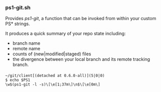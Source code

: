 ### ps1-git.sh
Provides _ps1-git_, a function that can be invoked from within your custom PS* strings.

It produces a quick summary of your repo state including:

* branch name
* remote name
* counts of (new|modified|staged) files
* the divergence between your local branch and its remote tracking branch.

####
    ~/git/client[(detached at 0.6.0-all)](5|0|0)
    $ echo $PS1
    \w$(ps1-git -l -s)\[\e[1;37m\]\n$\[\e[0m\]

